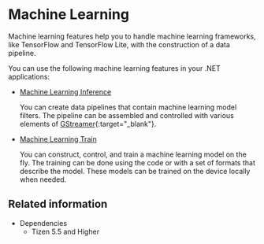 # Machine Learning


Machine learning features help you to handle machine learning frameworks, like TensorFlow and TensorFlow Lite, with the construction of a data pipeline.

You can use the following machine learning features in your .NET applications:

- [Machine Learning Inference](machine-learning-inference.md)

  You can create data pipelines that contain machine learning model filters. The pipeline can be assembled and controlled with various elements of [GStreamer](https://gstreamer.freedesktop.org/){:target="_blank"}.

- [Machine Learning Train](machine-learning-train.md)

  You can construct, control, and train a machine learning model on the fly. The training can be done using the code or with a set of formats that describe the model. These models can be trained on the device locally when needed.

## Related information

- Dependencies
  - Tizen 5.5 and Higher